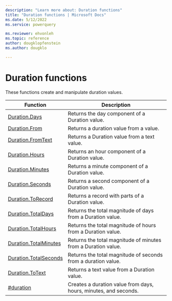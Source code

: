 ```yaml
---
description: "Learn more about: Duration functions"
title: "Duration functions | Microsoft Docs"
ms.date: 5/12/2022
ms.service: powerquery

ms.reviewer: ehvonleh
ms.topic: reference
author: dougklopfenstein
ms.author: dougklo

---
```

# Duration functions

These functions create and manipulate duration values.

|Function|Description|
|------------|---------------|
|[Duration.Days](duration-days.md)|Returns the day component of a Duration value.|
|[Duration.From](duration-from.md)|Returns a duration value from a value.|
|[Duration.FromText](duration-fromtext.md)|Returns a Duration value from a text value.|
|[Duration.Hours](duration-hours.md)|Returns an hour component of a Duration value.|
|[Duration.Minutes](duration-minutes.md)|Returns a minute component of a Duration value.|
|[Duration.Seconds](duration-seconds.md)|Returns a second component of a Duration value.|
|[Duration.ToRecord](duration-torecord.md)|Returns a record with parts of a Duration value.|
|[Duration.TotalDays](duration-totaldays.md)|Returns the total magnitude of days from a Duration value.|
|[Duration.TotalHours](duration-totalhours.md)|Returns the total magnitude of hours from a Duration value.|
|[Duration.TotalMinutes](duration-totalminutes.md)|Returns the total magnitude of minutes from a Duration value.|
|[Duration.TotalSeconds](duration-totalseconds.md)|Returns the total magnitude of seconds from a duration value.|
|[Duration.ToText](duration-totext.md)|Returns a text value from a Duration value.|
|[#duration](sharpduration.md)|Creates a duration value from days, hours, minutes, and seconds.|
